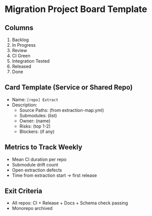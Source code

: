 # Migration Project Board Template

## Columns

1. Backlog
2. In Progress
3. Review
4. CI Green
5. Integration Tested
6. Released
7. Done

## Card Template (Service or Shared Repo)

- Name: `[repo] Extract`
- Description:
  - Source Paths: (from extraction-map.yml)
  - Submodules: (list)
  - Owner: (name)
  - Risks: (top 1-2)
  - Blockers: (if any)

## Metrics to Track Weekly

- Mean CI duration per repo
- Submodule drift count
- Open extraction defects
- Time from extraction start → first release

## Exit Criteria

- All repos: CI + Release + Docs + Schema check passing
- Monorepo archived
